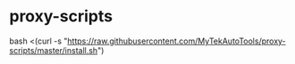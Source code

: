 # proxy-scripts

bash <(curl -s "https://raw.githubusercontent.com/MyTekAutoTools/proxy-scripts/master/install.sh")
